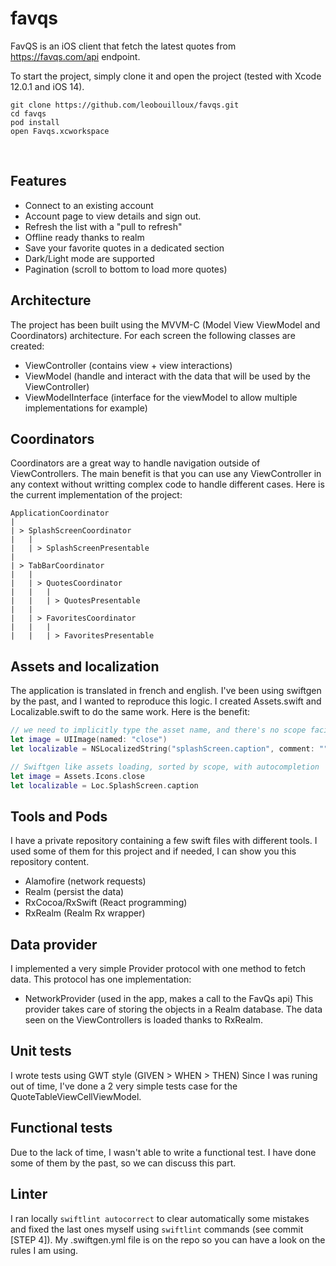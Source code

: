 # favqs

FavQS is an iOS client that fetch the latest quotes from https://favqs.com/api endpoint.

To start the project, simply clone it and open the project (tested with Xcode 12.0.1 and iOS 14).
```shell
git clone https://github.com/leobouilloux/favqs.git
cd favqs
pod install
open Favqs.xcworkspace
```
<br/>

## Features
- Connect to an existing account
- Account page to view details and sign out.
- Refresh the list with a "pull to refresh"
- Offline ready thanks to realm
- Save your favorite quotes in a dedicated section
- Dark/Light mode are supported
- Pagination (scroll to bottom to load more quotes)

## Architecture
The project has been built using the MVVM-C (Model View ViewModel and Coordinators) architecture.
For each screen the following classes are created:
- ViewController (contains view + view interactions)
- ViewModel (handle and interact with the data that will be used by the ViewController)
- ViewModelInterface (interface for the viewModel to allow multiple implementations for example)

## Coordinators
Coordinators are a great way to handle navigation outside of ViewControllers.
The main benefit is that you can use any ViewController in any context without writting complex code to handle different cases.
Here is the current implementation of the project:
```
ApplicationCoordinator
|
| > SplashScreenCoordinator
|   |
|   | > SplashScreenPresentable
|
| > TabBarCoordinator
|   |
|   | > QuotesCoordinator
|   |   |
|   |   | > QuotesPresentable
|   |
|   | > FavoritesCoordinator
|   |   |
|   |   | > FavoritesPresentable
```

## Assets and localization
The application is translated in french and english.
I've been using swiftgen by the past, and I wanted to reproduce this logic.
I created Assets.swift and Localizable.swift to do the same work.
Here is the benefit:
```swift
// we need to implicitly type the asset name, and there's no scope facilities
let image = UIImage(named: "close")
let localizable = NSLocalizedString("splashScreen.caption", comment: "")

// Swiftgen like assets loading, sorted by scope, with autocompletion
let image = Assets.Icons.close
let localizable = Loc.SplashScreen.caption
```

## Tools and Pods
I have a private repository containing a few swift files with different tools.
I used some of them for this project and if needed, I can show you this repository content.

- Alamofire (network requests)
- Realm (persist the data)
- RxCocoa/RxSwift (React programming)
- RxRealm (Realm Rx wrapper)

## Data provider
I implemented a very simple Provider protocol with one method to fetch data.
This protocol has one implementation:
- NetworkProvider (used in the app, makes a call to the FavQs api)
This provider takes care of storing the objects in a Realm database.
The data seen on the ViewControllers is loaded thanks to RxRealm.


## Unit tests
I wrote tests using GWT style (GIVEN > WHEN > THEN)
Since I was runing out of time, I've done a 2 very simple tests case for the QuoteTableViewCellViewModel.

## Functional tests
Due to the lack of time, I wasn't able to write a functional test.
I have done some of them by the past, so we can discuss this part.

## Linter
I ran locally `swiftlint autocorrect` to clear automatically some mistakes and fixed the last ones myself using `swiftlint` commands (see commit [STEP 4]).
My .swiftgen.yml file is on the repo so you can have a look on the rules I am using.